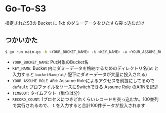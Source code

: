 # Go-To-S3

指定されたS3の Bucket に 1kb のダミーデータをひたすら突っ込むだけ

## つかいかた

```bash
$ go run main.go -b <YOUR_BUCKET_NAME> -k <KEY_NAME> -a <YOUR_ASSUME_ROLE_ARN> -t <TIMEOUT> -r <RECORD_COUNT>
```

- `YOUR_BUCKET_NAME`: Put対象のBucket名
- `KEY_NAME`: Bucket 内にダミーデータを格納するためのディレクトリ名(`at` と入力すると `bucketName/at/` 配下にダミーデータが大量に投入される)
- `YOUR_ASSUME_ROLE_ARN`: Assume Roleによるアクセスを前提にしてるので `default` プロファイルをソースにSwitchできる Assume Role のARNを記述
- `TIMEOUT`: タイムアウト（単位は分）
- `RECORD_COUNT`: 1プロセスにつきどれくらいレコードを突っ込むか。100並列で実行されるので、 `1` を入力すると合計100件データが投入されます

